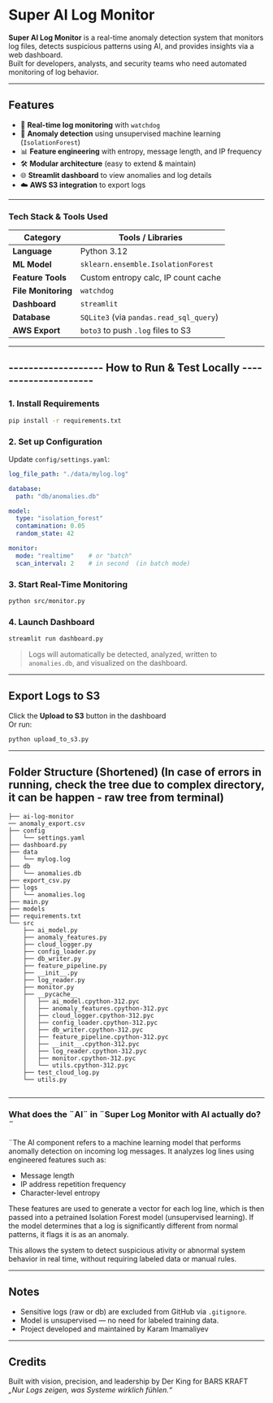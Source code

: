 #  Super AI Log Monitor

**Super AI Log Monitor** is a real-time anomaly detection system that monitors log files, detects suspicious patterns using AI, and provides insights via a web dashboard.  
Built for developers, analysts, and security teams who need automated monitoring of log behavior.

---

##  Features

- 📡 **Real-time log monitoring** with `watchdog`
- 🤖 **Anomaly detection** using unsupervised machine learning (`IsolationForest`)
- 📊 **Feature engineering** with entropy, message length, and IP frequency
- 🛠️ **Modular architecture** (easy to extend & maintain)
- 🌐 **Streamlit dashboard** to view anomalies and log details
- ☁️ **AWS S3 integration** to export logs

---

### Tech Stack & Tools Used

| Category            | Tools / Libraries                          |
|---------------------|--------------------------------------------|
| **Language**         | Python 3.12                                |
| **ML Model**         | `sklearn.ensemble.IsolationForest`         |
| **Feature Tools**    | Custom entropy calc, IP count cache        |
| **File Monitoring**  | `watchdog`                                 |
| **Dashboard**        | `streamlit`                                |
| **Database**         | `SQLite3` (via `pandas.read_sql_query`)    |
| **AWS Export**       | `boto3` to push `.log` files to S3         |

---

## ------------------- How to Run & Test Locally --------------------- 

### 1. Install Requirements
```bash
pip install -r requirements.txt
```

### 2. Set up Configuration
Update `config/settings.yaml`:
```yaml
log_file_path: "./data/mylog.log"

database:
  path: "db/anomalies.db"

model:
  type: "isolation_forest"
  contamination: 0.05
  random_state: 42

monitor:
  mode: "realtime"    # or "batch"
  scan_interval: 2    # in second  (in batch mode)

```

### 3. Start Real-Time Monitoring
```bash
python src/monitor.py
```

### 4.  Launch Dashboard
```bash
streamlit run dashboard.py
```

> Logs will automatically be detected, analyzed, written to `anomalies.db`, and visualized on the dashboard.

---

##  Export Logs to S3
Click the **Upload to S3** button in the dashboard  
Or run:
```bash
python upload_to_s3.py
```

---

##  Folder Structure (Shortened) (In case of errors in running, check the tree due to complex directory, it can be happen - raw tree from terminal)
```
├── ai-log-monitor
── anomaly_export.csv
├── config
│   └── settings.yaml
├── dashboard.py
├── data
│   └── mylog.log
├── db
│   └── anomalies.db
├── export_csv.py
├── logs
│   └── anomalies.log
├── main.py
├── models
├── requirements.txt
└── src
    ├── ai_model.py
    ├── anomaly_features.py
    ├── cloud_logger.py
    ├── config_loader.py
    ├── db_writer.py
    ├── feature_pipeline.py
    ├── __init__.py
    ├── log_reader.py
    ├── monitor.py
    ├── __pycache__
    │   ├── ai_model.cpython-312.pyc
    │   ├── anomaly_features.cpython-312.pyc
    │   ├── cloud_logger.cpython-312.pyc
    │   ├── config_loader.cpython-312.pyc
    │   ├── db_writer.cpython-312.pyc
    │   ├── feature_pipeline.cpython-312.pyc
    │   ├── __init__.cpython-312.pyc
    │   ├── log_reader.cpython-312.pyc
    │   ├── monitor.cpython-312.pyc
    │   └── utils.cpython-312.pyc
    ├── test_cloud_log.py
    └── utils.py


```
---
### What does the ¨AI¨ in ¨Super Log Monitor with AI actually do?¨
¨The AI component refers to a machine learning model that performs anomally detection on incoming log messages. It analyzes log lines using engineered features such as:

* Message length
* IP address repetition frequency
* Character-level entropy

These features are used to generate a vector for each log line, which is then passed into a petrained Isolation Forest model (unsupervised learning).
If the model determines that a log is significantly different from normal patterns, it flags it is as an anomaly.

This allows the system to detect suspicious ativity or abnormal system behavior in real time, without requiring labeled data or manual rules. 

---

##  Notes

-  Sensitive logs (raw or db) are excluded from GitHub via `.gitignore`.
-  Model is unsupervised — no need for labeled training data.
-  Project developed and maintained by Karam Imamaliyev

---

##  Credits

Built with vision, precision, and leadership by Der King for BARS KRAFT 
_„Nur Logs zeigen, was Systeme wirklich fühlen.“_
